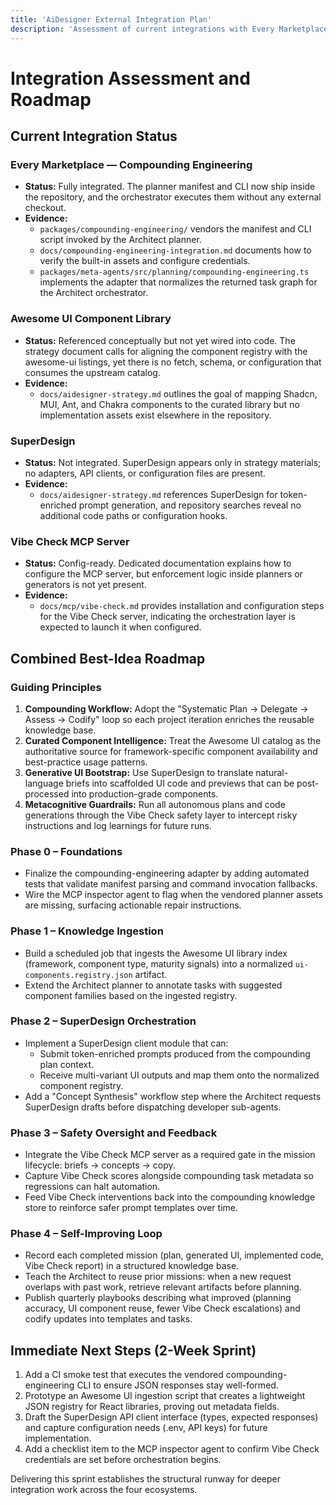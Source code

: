 ```yaml
---
title: 'AiDesigner External Integration Plan'
description: 'Assessment of current integrations with Every Marketplace, Awesome UI, SuperDesign, and Vibe Check plus roadmap for combining their strengths.'
---
```


# Integration Assessment and Roadmap

## Current Integration Status

### Every Marketplace — Compounding Engineering

- **Status:** Fully integrated. The planner manifest and CLI now ship inside the repository, and the orchestrator executes them without any external checkout.
- **Evidence:**
  - `packages/compounding-engineering/` vendors the manifest and CLI script invoked by the Architect planner.
  - `docs/compounding-engineering-integration.md` documents how to verify the built-in assets and configure credentials.
  - `packages/meta-agents/src/planning/compounding-engineering.ts` implements the adapter that normalizes the returned task graph for the Architect orchestrator.

### Awesome UI Component Library

- **Status:** Referenced conceptually but not yet wired into code. The strategy document calls for aligning the component registry with the awesome-ui listings, yet there is no fetch, schema, or configuration that consumes the upstream catalog.
- **Evidence:**
  - `docs/aidesigner-strategy.md` outlines the goal of mapping Shadcn, MUI, Ant, and Chakra components to the curated library but no implementation assets exist elsewhere in the repository.

### SuperDesign

- **Status:** Not integrated. SuperDesign appears only in strategy materials; no adapters, API clients, or configuration files are present.
- **Evidence:**
  - `docs/aidesigner-strategy.md` references SuperDesign for token-enriched prompt generation, and repository searches reveal no additional code paths or configuration hooks.

### Vibe Check MCP Server

- **Status:** Config-ready. Dedicated documentation explains how to configure the MCP server, but enforcement logic inside planners or generators is not yet present.
- **Evidence:**
  - `docs/mcp/vibe-check.md` provides installation and configuration steps for the Vibe Check server, indicating the orchestration layer is expected to launch it when configured.

## Combined Best-Idea Roadmap

### Guiding Principles

1. **Compounding Workflow:** Adopt the "Systematic Plan → Delegate → Assess → Codify" loop so each project iteration enriches the reusable knowledge base.
2. **Curated Component Intelligence:** Treat the Awesome UI catalog as the authoritative source for framework-specific component availability and best-practice usage patterns.
3. **Generative UI Bootstrap:** Use SuperDesign to translate natural-language briefs into scaffolded UI code and previews that can be post-processed into production-grade components.
4. **Metacognitive Guardrails:** Run all autonomous plans and code generations through the Vibe Check safety layer to intercept risky instructions and log learnings for future runs.

### Phase 0 – Foundations

- Finalize the compounding-engineering adapter by adding automated tests that validate manifest parsing and command invocation fallbacks.
- Wire the MCP inspector agent to flag when the vendored planner assets are missing, surfacing actionable repair instructions.

### Phase 1 – Knowledge Ingestion

- Build a scheduled job that ingests the Awesome UI library index (framework, component type, maturity signals) into a normalized `ui-components.registry.json` artifact.
- Extend the Architect planner to annotate tasks with suggested component families based on the ingested registry.

### Phase 2 – SuperDesign Orchestration

- Implement a SuperDesign client module that can:
  - Submit token-enriched prompts produced from the compounding plan context.
  - Receive multi-variant UI outputs and map them onto the normalized component registry.
- Add a "Concept Synthesis" workflow step where the Architect requests SuperDesign drafts before dispatching developer sub-agents.

### Phase 3 – Safety Oversight and Feedback

- Integrate the Vibe Check MCP server as a required gate in the mission lifecycle: briefs → concepts → copy.
- Capture Vibe Check scores alongside compounding task metadata so regressions can halt automation.
- Feed Vibe Check interventions back into the compounding knowledge store to reinforce safer prompt templates over time.

### Phase 4 – Self-Improving Loop

- Record each completed mission (plan, generated UI, implemented code, Vibe Check report) in a structured knowledge base.
- Teach the Architect to reuse prior missions: when a new request overlaps with past work, retrieve relevant artifacts before planning.
- Publish quarterly playbooks describing what improved (planning accuracy, UI component reuse, fewer Vibe Check escalations) and codify updates into templates and tasks.

## Immediate Next Steps (2-Week Sprint)

1. Add a CI smoke test that executes the vendored compounding-engineering CLI to ensure JSON responses stay well-formed.
2. Prototype an Awesome UI ingestion script that creates a lightweight JSON registry for React libraries, proving out metadata fields.
3. Draft the SuperDesign API client interface (types, expected responses) and capture configuration needs (.env, API keys) for future implementation.
4. Add a checklist item to the MCP inspector agent to confirm Vibe Check credentials are set before orchestration begins.

Delivering this sprint establishes the structural runway for deeper integration work across the four ecosystems.

